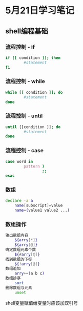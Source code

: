 # 5月21日学习笔记

## shell编程基础

### 流程控制 - if

```bash
if [[ condition ]]; then
		#statement
fi
```

### 流程控制 - while

```bash
while [[ condition ]]; do
		#statement
done
```

### 流程控制 - until

```bash
until [[condition ]]; do
		#statement
done
```

### 流程控制 - case

```bash
case word in 
		pattern )
				;;
esac
```

### 数组

```bash
declare -a a
	name[subscript]=value
	name=(value1 value2 ...)
```

### 数组操作

```bash
输出数组内容
	${arry[*]}
	${arry[@]}
确定数组元素个数
	${#arry[@]}
找到数组的下标
	${!arry[@]}
数组追加
	arry+=(a b c)
数组排序
	sort
删除数组与元素
	unset
```

shell变量赋值给变量时应该加双引号

